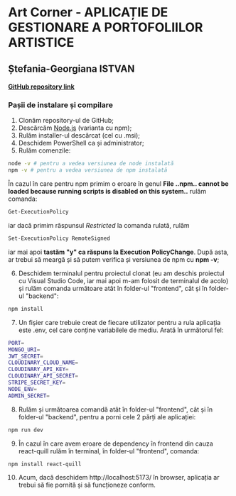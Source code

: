 
# Art Corner - APLICAȚIE DE GESTIONARE A PORTOFOLIILOR ARTISTICE

## Ștefania-Georgiana ISTVAN

#### [**GitHub repository link**](https://github.com/Aniastef/Licenta)

### **Pașii de instalare și compilare**
1. Clonăm repository-ul de GitHub;
2. Descărcăm [Node.js](https://nodejs.org/en/download) (varianta cu npm);
3. Rulăm installer-ul descărcat (cel cu .msi);
4. Deschidem PowerShell ca și administrator;
5. Rulăm comenzile:
```bash
node -v # pentru a vedea versiunea de node instalată
npm -v # pentru a vedea versiunea de npm instalată
```
În cazul în care pentru npm primim o eroare în genul **File ..npm.. cannot be loaded because running scripts is disabled on this system..** rulăm comanda:
```bash
Get-ExecutionPolicy
``` 
iar dacă primim răspunsul *Restricted* la comanda rulată, rulăm
```bash
Set-ExecutionPolicy RemoteSigned
``` 
 iar mai apoi **tastăm "y" ca răspuns la Execution PolicyChange**. După asta, ar trebui să meargă și să putem verifica și versiunea de npm cu **npm -v**;

6. Deschidem terminalul pentru proiectul clonat (eu am deschis proiectul cu Visual Studio Code, iar mai apoi m-am folosit de terminalul de acolo) și rulăm comanda următoare atât în folder-ul "frontend", cât și în folder-ul "backend":

```bash
npm install
``` 
7. Un fișier care trebuie creat de fiecare utilizator pentru a rula aplicația este .env, cel care conține variabilele de mediu. Arată în următorul fel:

```bash
PORT=
MONGO_URI=
JWT_SECRET=
CLOUDINARY_CLOUD_NAME=
CLOUDINARY_API_KEY=
CLOUDINARY_API_SECRET=
STRIPE_SECRET_KEY=
NODE_ENV=
ADMIN_SECRET=
``` 
8. Rulăm și următoarea comandă atât în folder-ul "frontend", cât și în folder-ul "backend", pentru a porni cele 2 părți ale aplicației:
```bash
npm run dev
``` 
9. În cazul în care avem eroare de dependency în frontend din cauza react-quill rulăm în terminal, în folder-ul "frontend", comanda:
```bash
npm install react-quill
``` 
10. Acum, dacă deschidem http://localhost:5173/ în browser, aplicația ar trebui să fie pornită și să funcționeze conform.
